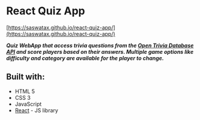 # React Quiz App

[https://saswatax.github.io/react-quiz-app/](https://saswatax.github.io/react-quiz-app/)

***Quiz WebApp that access trivia questions from the [Open Trivia Database API](https://opentdb.com/) and score players based on their answers. Multiple game options like difficulty and category are available for the player to change.***

## Built with:
- HTML 5
- CSS 3
- JavaScript
- [React](https://reactjs.org/) - JS library

